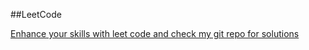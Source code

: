 ##LeetCode 

[Enhance your skills with leet code and check my git repo for solutions](https://leetcode.com/bitok/)
